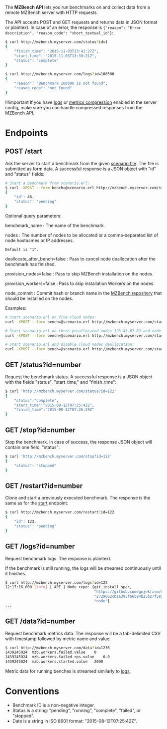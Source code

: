 The **MZBench API** lets you run benchmarks on and collect data from a remote MZBench server with HTTP requests.

The API accepts POST and GET requests and returns data in JSON format or plaintext. In case of an error, the response is `{"reason": "Error description", "reason_code": "short_textual_id"}`:

```bash
$ curl http://mzbench.myserver.com/status?id=1
{
    "finish_time": "2015-11-03T13:41:27Z",
    "start_time": "2015-11-03T13:39:21Z",
    "status": "complete"
}

$ curl http://mzbench.myserver.com/logs?id=100500
{
    "reason": "Benchmark 100500 is not found",
    "reason_code": "not_found"
}
```

!!!important
    If you have [logs](deployment.md#bench_log_compression) or [metrics compression](deployment.md#bench_metrics_compression) enabled in the server config, make sure you can handle compressed responses from the MZBench API.


# Endpoints

## POST /start

Ask the server to start a benchmark from the given [scenario file](scenarios/spec.md). The file is submitted as form data. A successful response is a JSON object with "id" and "status" fields:

```bash
# Start a benchmark from scenario.erl:
$ curl -XPOST --form bench=@scenario.erl http://mzbench.myserver.com/start
{
    "id": 46,
    "status": "pending"
}
```

Optional query parameters:

benchmark_name
:   The name of the benchmark.

nodes
:   The number of nodes to be allocated or a comma-separated list of node hostnames or IP addresses.

    Default is "1".

deallocate_after_bench=false
:   Pass to cancel node deallocation after the benchmark has finished.

provision_nodes=false
:   Pass to skip MZBench installation on the nodes.

provision_workers=false
:   Pass to skip installation Workers on the nodes.

node_commit
:   Commit hash or branch name in the [MZBench repository](https://github.com/gojekfarm/mzbench/) that should be installed on the nodes.

Examples:

```bash
# Start scenario.erl on five cloud nodes:
curl -XPOST --form bench=@scenario.erl http://mzbench.myserver.com/start?nodes=5

# Start scenario.erl on three preallocated nodes 123.45.67.89 and node.myserver.com:
curl -XPOST --form bench=@scenario.erl http://mzbench.myserver.com/start?nodes=123.45.67.89,node.myserver.com

# Start scenario.erl and disable cloud nodes deallocation:
curl -XPOST --form bench=@scenario.erl http://mzbench.myserver.com/start?deallocate_after_bench=false
```


## GET /status?id=number

Request the benchmark status. A successful response is a JSON object with the fields "status", "start_time," and "finish_time":

```bash
$ curl 'http://mzbench.myserver.com/status?id=122'
{
    "status":"complete",
    "start_time":"2015-08-12T07:25:42Z",
    "finish_time":"2015-08-12T07:26:29Z"
}
```

## GET /stop?id=number

Stop the benchmark. In case of success, the response JSON object will contain one field, "status":

```bash
$ curl 'http://mzbench.myserver.com/stop?id=122'
{
    "status": "stopped"
}
```


## GET /restart?id=number

Clone and start a previously executed benchmark. The response is the same as for the [start](#post-start) endpoint:

```bash
$ curl http://mzbench.myserver.com/restart?id=122
{
    "id": 123,
    "status": "pending"
}
```


## GET /logs?id=number

Request benchmark logs. The response is plaintext.

If the benchmark is still running, the logs will be streamed continuously until it finishes.

```bash
$ curl http://mzbench.myserver.com/logs?id=122
12:17:16.000 [info] [ API ] Node repo: {git_install_spec,
                                        "https://github.com/gojekfarm/mzbench.git",
                                        "2729662cb1a393f66b84b25b27f58190afd43e85",
                                        "node"}
...
```


## GET /data?id=number

Request benchmark metrics data. The response will be a tab-delimited CSV with timestamp followed by metric name and value:

```bash
$ curl http://mzbench.myserver.com/data?id=1236
1439245024  mzb.workers.failed.value    0
1439245024  mzb.workers.failed.rps.value    0.0
1439245024  mzb.workers.started.value   2000
```

Metric data for running benches is streamed similarly to [logs](#get-logsidnumber).


# Conventions

 - Benchmark ID is a non-negative integer.
 - Status is a string: "pending", "running", "complete", "failed", or "stopped".
 - Date is a string in ISO 8601 format: "2015-08-12T07:25:42Z".
